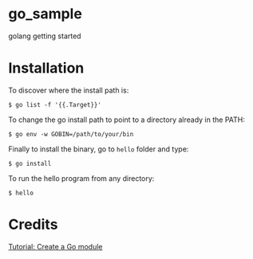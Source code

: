 # go_sample
golang getting started

# Installation

To discover where the install path is:  

`$ go list -f '{{.Target}}'`

To change the go install path to point to a directory already in the PATH:  

`$ go env -w GOBIN=/path/to/your/bin`

Finally to install the binary, go to `hello` folder and type:  

`$ go install`

To run the hello program from any directory:  

`$ hello`

# Credits

[Tutorial: Create a Go module](https://golang.org/doc/tutorial/create-module)
